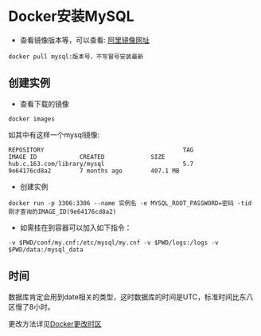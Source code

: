 # Docker安装MySQL
- 查看镜像版本等，可以查看:  [阿里镜像网址](https://cr.console.aliyun.com/#/imageSearch)
````
docker pull mysql:版本号，不写冒号安装最新
````

## 创建实例
- 查看下载的镜像
````
docker images
````
    
如其中有这样一个mysql镜像:
````
REPOSITORY                                       TAG                 IMAGE ID            CREATED             SIZE
hub.c.163.com/library/mysql                      5.7                 9e64176cd8a2        7 months ago        407.1 MB

````

- 创建实例
````
docker run -p 3306:3306 --name 实例名 -e MYSQL_ROOT_PASSWORD=密码 -tid 刚才查询的IMAGE_ID(9e64176cd8a2) 
````
- 如需挂在到容器可以加入如下指令：
````
-v $PWD/conf/my.cnf:/etc/mysql/my.cnf -v $PWD/logs:/logs -v $PWD/data:/mysql_data
````

## 时间
数据库肯定会用到date相关的类型，这时数据库的时间是UTC，标准时间比东八区慢了8小时。

更改方法详见[Docker更改时区](/Docker/Use/Time.md)